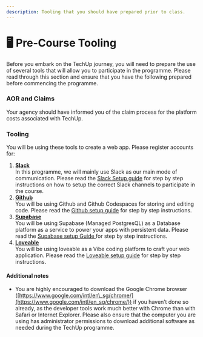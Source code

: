 ```yaml
---
description: Tooling that you should have prepared prior to class.
---
```


# 🖥️ Pre-Course Tooling

Before you embark on the TechUp journey, you will need to prepare the use of several tools that will allow you to participate in the programme. Please read through this section and ensure that you have the following prepared before commencing the programme.

### AOR and Claims

Your agency should have informed you of the claim process for the platform costs associated with TechUp.

### Tooling

You will be using these tools to create a web app. Please register accounts for:

1. [**Slack**](slack.md)\
   In this programme, we will mainly use Slack as our main mode of communication. Please read the [Slack Setup guide](slack.md) for step by step instructions on how to setup the correct Slack channels to participate in the course.&#x20;
2. [**Github**](https://github.com/signup)\
   You will be using Github and Github Codespaces for storing and editing code. Please read the [Github setup guide](github.md) for step by step instructions.
3. [**Supabase**](https://supabase.com/)\
   You will be using Supabase (Managed PostgresQL) as a Database platform as a service to power your apps with persistent data. Please read the [Supabase setup Guide ](supabase.md)for step by step instructions.
4. [**Loveable**](https://lovable.dev/)\
   You will be using loveable as a Vibe coding platform to craft your web application. Please read the [Loveable setup guide](loveable.md) for step by step instructions.

#### Additional notes <a href="#additional-notes" id="additional-notes"></a>

* You are highly encouraged to download the Google Chrome browser ([https://www.google.com/intl/en\_sg/chrome/](https://www.google.com/intl/en_sg/chrome/)) if you haven’t done so already, as the developer tools work much better with Chrome than with Safari or Internet Explorer. Please also ensure that the computer you are using has administrator permissions to download additional software as needed during the TechUp programme.
